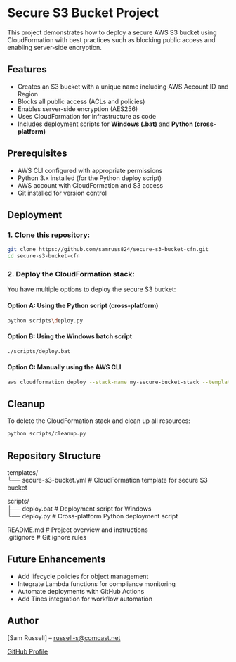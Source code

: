 # Secure S3 Bucket Project

This project demonstrates how to deploy a secure AWS S3 bucket using CloudFormation with best practices such as blocking public access and enabling server-side encryption.

## Features

- Creates an S3 bucket with a unique name including AWS Account ID and Region
- Blocks all public access (ACLs and policies)
- Enables server-side encryption (AES256)
- Uses CloudFormation for infrastructure as code
- Includes deployment scripts for **Windows (.bat)** and **Python (cross-platform)**

## Prerequisites

- AWS CLI configured with appropriate permissions
- Python 3.x installed (for the Python deploy script)
- AWS account with CloudFormation and S3 access
- Git installed for version control

## Deployment

### 1. Clone this repository:
   ```bash
   git clone https://github.com/samruss824/secure-s3-bucket-cfn.git
   cd secure-s3-bucket-cfn
   ```
   
### 2. Deploy the CloudFormation stack:
   You have multiple options to deploy the secure S3 bucket:

#### Option A: Using the Python script (cross-platform)
```bash
python scripts\deploy.py
```
    
#### Option B: Using the Windows batch script
```bash
./scripts/deploy.bat
```

#### Option C: Manually using the AWS CLI
```bash
aws cloudformation deploy --stack-name my-secure-bucket-stack --template-file templates/secure-s3-bucket.yml --capabilities CAPABILITY_NAMED_IAM
```

## Cleanup
To delete the CloudFormation stack and clean up all resources:
```bash
python scripts/cleanup.py
```


## Repository Structure

templates/  
└── secure-s3-bucket.yml     # CloudFormation template for secure S3 bucket

scripts/  
├── deploy.bat               # Deployment script for Windows  
└── deploy.py                # Cross-platform Python deployment script

README.md                    # Project overview and instructions  
.gitignore                   # Git ignore rules




## Future Enhancements
- Add lifecycle policies for object management
- Integrate Lambda functions for compliance monitoring
- Automate deployments with GitHub Actions
- Add Tines integration for workflow automation

## Author
[Sam Russell] – <russell-s@comcast.net>

[GitHub Profile](https://github.com/samruss824)